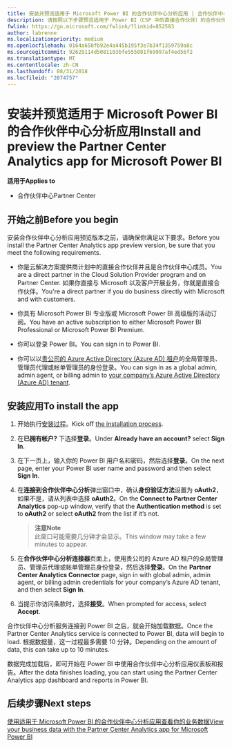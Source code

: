 ```yaml
---
title: 安装并预览适用于 Microsoft Power BI 的合作伙伴中心分析应用 | 合作伙伴中心
description: 请按照以下步骤预览适用于 Power BI（CSP 中的直接合作伙伴）的合作伙伴中心分析应用。
fwlink: https://go.microsoft.com/fwlink/?linkid=852583
author: labrenne
ms.localizationpriority: medium
ms.openlocfilehash: 0164a650fb92e4a445b195f3e7b34f1359759a8c
ms.sourcegitcommit: 92629114d5081103bfe555081f69997af4ed56f2
ms.translationtype: MT
ms.contentlocale: zh-CN
ms.lasthandoff: 08/31/2018
ms.locfileid: "2874757"
---
```

# <a name="install-and-preview-the-partner-center-analytics-app-for-microsoft-power-bi"></a><span data-ttu-id="d7c6d-103">安装并预览适用于 Microsoft Power BI 的合作伙伴中心分析应用</span><span class="sxs-lookup"><span data-stu-id="d7c6d-103">Install and preview the Partner Center Analytics app for Microsoft Power BI</span></span>

**<span data-ttu-id="d7c6d-104">适用于</span><span class="sxs-lookup"><span data-stu-id="d7c6d-104">Applies to</span></span>**

-   <span data-ttu-id="d7c6d-105">合作伙伴中心</span><span class="sxs-lookup"><span data-stu-id="d7c6d-105">Partner Center</span></span>

## <a name="before-you-begin"></a><span data-ttu-id="d7c6d-106">开始之前</span><span class="sxs-lookup"><span data-stu-id="d7c6d-106">Before you begin</span></span>

<span data-ttu-id="d7c6d-107">安装合作伙伴中心分析应用预览版本之前，请确保你满足以下要求。</span><span class="sxs-lookup"><span data-stu-id="d7c6d-107">Before you install the Partner Center Analytics app preview version, be sure that you meet the following requirements.</span></span>

-   <span data-ttu-id="d7c6d-108">你是云解决方案提供商计划中的直接合作伙伴并且是合作伙伴中心成员。</span><span class="sxs-lookup"><span data-stu-id="d7c6d-108">You are a direct partner in the Cloud Solution Provider program and on Partner Center.</span></span> <span data-ttu-id="d7c6d-109">如果你直接与 Microsoft 以及客户开展业务，你就是直接合作伙伴。</span><span class="sxs-lookup"><span data-stu-id="d7c6d-109">You're a direct partner if you do business directly with Microsoft and with customers.</span></span>

-   <span data-ttu-id="d7c6d-110">你具有 Microsoft Power BI 专业版或 Microsoft Power BI 高级版的活动订阅。</span><span class="sxs-lookup"><span data-stu-id="d7c6d-110">You have an active subscription to either Microsoft Power BI Professional or Microsoft Power BI Premium.</span></span>

-   <span data-ttu-id="d7c6d-111">你可以登录 Power BI。</span><span class="sxs-lookup"><span data-stu-id="d7c6d-111">You can sign in to Power BI.</span></span>

-   <span data-ttu-id="d7c6d-112">你可以以[贵公司的 Azure Active Directory (Azure AD) 租户](azure-active-directory-tenants-and-partner-center.md)的全局管理员、管理员代理或帐单管理员的身份登录。</span><span class="sxs-lookup"><span data-stu-id="d7c6d-112">You can sign in as a global admin, admin agent, or billing admin to [your company’s Azure Active Directory (Azure AD) tenant](azure-active-directory-tenants-and-partner-center.md).</span></span>

## <a name="to-install-the-app"></a><span data-ttu-id="d7c6d-113">安装应用</span><span class="sxs-lookup"><span data-stu-id="d7c6d-113">To install the app</span></span>

1. <span data-ttu-id="d7c6d-114">开始执行[安装过程](https://app.powerbi.com/getdata/services/partneranalytics?cpcode=PartnerCenterAnalytics&getDataForceConnect=true&alwaysPromptForContentProviderCreds=true)。</span><span class="sxs-lookup"><span data-stu-id="d7c6d-114">Kick off [the installation process](https://app.powerbi.com/getdata/services/partneranalytics?cpcode=PartnerCenterAnalytics&getDataForceConnect=true&alwaysPromptForContentProviderCreds=true).</span></span>

2. <span data-ttu-id="d7c6d-115">在**已拥有帐户?** 下选择**登录**。</span><span class="sxs-lookup"><span data-stu-id="d7c6d-115">Under **Already have an account?** select **Sign In**.</span></span> 

3.  <span data-ttu-id="d7c6d-116">在下一页上，输入你的 Power BI 用户名和密码，然后选择**登录**。</span><span class="sxs-lookup"><span data-stu-id="d7c6d-116">On the next page, enter your Power BI user name and password and then select **Sign In**.</span></span> 

4.  <span data-ttu-id="d7c6d-117">在**连接到合作伙伴中心分析**弹出窗口中，确认**身份验证方法**设置为 **oAuth2**，如果不是，请从列表中选择 **oAuth2**。</span><span class="sxs-lookup"><span data-stu-id="d7c6d-117">On the **Connect to Partner Center Analytics** pop-up window, verify that the **Authentication method** is set to **oAuth2** or select **oAuth2** from the list if it’s not.</span></span> 

    >**<span data-ttu-id="d7c6d-118">注意</span><span class="sxs-lookup"><span data-stu-id="d7c6d-118">Note</span></span>**<br> <span data-ttu-id="d7c6d-119">此窗口可能需要几分钟才会显示。</span><span class="sxs-lookup"><span data-stu-id="d7c6d-119">This window may take a few minutes to appear.</span></span>

5.  <span data-ttu-id="d7c6d-120">在**合作伙伴中心分析连接器**页面上，使用贵公司的 Azure AD 租户的全局管理员、管理员代理或帐单管理员身份登录，然后选择**登录**。</span><span class="sxs-lookup"><span data-stu-id="d7c6d-120">On the **Partner Center Analytics Connector** page, sign in with global admin, admin agent, or billing admin credentials for your company’s Azure AD tenant, and then select **Sign In**.</span></span>
 
6.  <span data-ttu-id="d7c6d-121">当提示你访问条款时，选择**接受**。</span><span class="sxs-lookup"><span data-stu-id="d7c6d-121">When prompted for access, select **Accept**.</span></span> 

<span data-ttu-id="d7c6d-122">合作伙伴中心分析服务连接到 Power BI 之后，就会开始加载数据。</span><span class="sxs-lookup"><span data-stu-id="d7c6d-122">Once the Partner Center Analytics service is connected to Power BI, data will begin to load.</span></span> <span data-ttu-id="d7c6d-123">根据数据量，这一过程最多需要 10 分钟。</span><span class="sxs-lookup"><span data-stu-id="d7c6d-123">Depending on the amount of data, this can take up to 10 minutes.</span></span> 

<span data-ttu-id="d7c6d-124">数据完成加载后，即可开始在 Power BI 中使用合作伙伴中心分析应用仪表板和报告。</span><span class="sxs-lookup"><span data-stu-id="d7c6d-124">After the data finishes loading, you can start using the Partner Center Analytics app dashboard and reports in Power BI.</span></span>

## <a name="next-steps"></a><span data-ttu-id="d7c6d-125">后续步骤</span><span class="sxs-lookup"><span data-stu-id="d7c6d-125">Next steps</span></span>

[<span data-ttu-id="d7c6d-126">使用适用于 Microsoft Power BI 的合作伙伴中心分析应用查看你的业务数据</span><span class="sxs-lookup"><span data-stu-id="d7c6d-126">View your business data with the Partner Center Analytics app for Microsoft Power BI</span></span>](power-bi-app-for-direct-partners-use.md)
